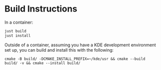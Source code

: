 # Build Instructions

In a container:
```bash
just build
just install
```

Outside of a container, assuming you have a KDE development environment set up, you can build and install this with the following:
```
cmake -B build/ -DCMAKE_INSTALL_PREFIX=~/kde/usr && cmake --build build/ -v && cmake --install build/
```


